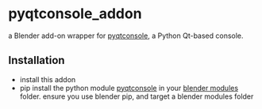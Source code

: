 # pyqtconsole_addon
a Blender add-on wrapper for [pyqtconsole](https://github.com/pyqtconsole/pyqtconsole), a Python Qt-based console.


## Installation
- install this addon
- pip install the python module [pyqtconsole](https://pypi.org/project/pyqtconsole/) in your [blender modules](https://docs.blender.org/manual/en/latest/advanced/blender_directory_layout.html) folder. ensure you use blender pip, and target a blender modules folder

